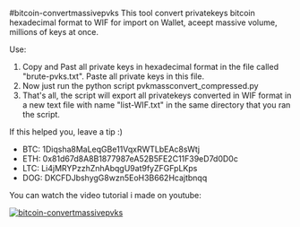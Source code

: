 #bitcoin-convertmassivepvks
This tool convert privatekeys bitcoin hexadecimal format to WIF for import on Wallet, aceept massive volume, millions of keys at once.

Use:
1) Copy and Past all private keys in hexadecimal format in the file called "brute-pvks.txt". Paste all private keys in this file.
2) Now just run the python script pvkmassconvert_compressed.py
3) That's all, the script will export all privatekeys converted in WIF format in a new text file with name "list-WIF.txt" in the same directory that you ran the script.

If this helped you, leave a tip :)

- BTC: 1Diqsha8MaLeqGBe11VqxRWTLbEAc8sWtj
- ETH: 0x81d67d8A8B1877987eA52B5FE2C11F39eD7d0D0c
- LTC: Li4jMRYPzzhZnhAbqgU9at9fyZFGFpLKps
- DOG: DKCFDJbshygG8wzn5EoH3B662Hcajtbnqq

You can watch the video tutorial i made on youtube:

[![bitcoin-convertmassivepvks](https://i.imgur.com/LNil7QN.png)](https://www.youtube.com/watch?v=_KznkWyNCMk)
